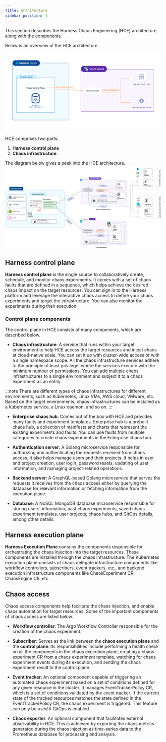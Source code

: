 ```yaml
---
title: Architecture
sidebar_position: 1
---
```

This section describes the Harness Chaos Engineering (HCE) architecture along with the components.

Below is an overview of the HCE architecture.

![Overview](./static/architecture/overview.png)

HCE comprises two parts:

1. **Harness control plane**
2. **Chaos infrastructure**

The diagram below gives a peek into the HCE architecture.
![Architecture](./static/architecture/HCE-architecture.png)

## Harness control plane

**Harness control plane** is the single source to collaboratively create, schedule, and monitor chaos experiments. It comes with a set of chaos faults that are defined in a sequence, which helps achieve the desired chaos impact on the target resources. You can sign in to the Harness platform and leverage the interactive chaos access to define your chaos experiments and target the infrastructure. You can also monitor the experiments during their execution.

### Control plane components

The control plane in HCE consists of many components, which are described below.

- **Chaos infrastructure**: A service that runs within your target environment to help HCE access the target resources and inject chaos at cloud-native scale. You can set it up with cluster-wide access or with a single namespace scope.
All the chaos infrastructure services adhere to the principle of least privilege, where the services execute with the minimum number of permissions. You can add multiple chaos infrastructures to a single environment and subject it to a chaos experiment as an entity.

:::note
There are different types of chaos infrastructures for different environments, such as Kubernetes, Linux VMs, AWS cloud, VMware, etc. Based on the target environments, chaos infrastructures can be installed as a Kubernetes service, a Linux daemon, and so on.
:::

- **Enterprise chaos hub**: Comes out of the box with HCE and provides many faults and experiment templates. Enterprise hub is a prebuilt chaos hub, a collection of manifests and charts that represent the existing experiments and faults. You can use faults from multiple categories to create chaos experiments in the Enterprise chaos hub. 

- **Authentication server**: A Golang microservice responsible for authorizing and authenticating the requests received from chaos access. It also helps manage users and their projects. It helps in user and project creation, user login, password resets, updating of user information, and managing project-related operations. 

- **Backend server**: A GraphQL-based Golang microservice that serves the requests it receives from the chaos access either by querying the database for relevant information or fetching information from the execution plane. 

- **Database**: A NoSQL MongoDB database microservice responsible for storing users' information, past chaos experiments, saved chaos experiment templates, user projects, chaos hubs, and GitOps details, among other details.

## Harness execution plane

**Harness Execution Plane** contains the components responsible for orchestrating the chaos injection into the target resources. These components are installed through the chaos infrastructure. The Kubernetes execution plane consists of chaos delegate infrastructure components like workflow controllers, subscribers, event trackers, etc., and backend execution infrastructure components like ChaosExperiment CR, ChaosEngine CR, etc.

## Chaos access

Chaos access components help facilitate the chaos injection, and enable chaos automation for target resources. Some of the important components of chaos access are listed below.

- **Workflow controller**: The Argo Workflow Controller responsible for the creation of the chaos experiment.

- **Subscriber**: Serves as the link between the **chaos execution plane** and the **control plane**. Its responsibilities include performing a health check on all the components in the chaos execution plane, creating a chaos experiment CR from a chaos experiment template, watching for chaos experiment events during its execution, and sending the chaos experiment result to the control plane.

- **Event tracker**: An optional component capable of triggering an automated chaos experiment based on a set of conditions defined for any given resource in the cluster. It manages EventTrackerPolicy CR, which is a set of conditions validated by the event tracker. If the current state of the tracked resources matches the state defined in the EventTrackerPolicy CR, the chaos experiment is triggered. This feature can only be used if GitOps is enabled.

- **Chaos exporter**: An optional component that facilitates external observability in HCE. This is achieved by exporting the chaos metrics generated during the chaos injection as time-series data to the Prometheus database for processing and analysis.